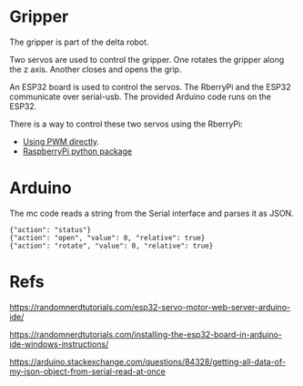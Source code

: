 

# Gripper

The gripper is part of the delta robot.

Two servos are used to control the gripper. One rotates the gripper along the z axis. Another closes and opens the grip.

An ESP32 board is used to control the servos. The RberryPi and the ESP32 communicate over serial-usb. The provided Arduino code runs on the ESP32.

There is a way to control these two servos using the RberryPi:
- [Using PWM directly](https://projects.raspberrypi.org/en/projects/grandpa-scarer/3). 
- [RaspberryPi python package](https://www.digikey.com/en/maker/tutorials/2021/how-to-control-servo-motors-with-a-raspberry-pi)


# Arduino

The mc code reads a string from the Serial interface and parses it as JSON. 



```
{"action": "status"}
{"action": "open", "value": 0, "relative": true}
{"action": "rotate", "value": 0, "relative": true}
```


# Refs

https://randomnerdtutorials.com/esp32-servo-motor-web-server-arduino-ide/

https://randomnerdtutorials.com/installing-the-esp32-board-in-arduino-ide-windows-instructions/

https://arduino.stackexchange.com/questions/84328/getting-all-data-of-my-json-object-from-serial-read-at-once
